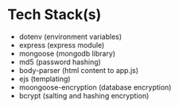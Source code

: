 # Tech Stack(s)
- dotenv (environment variables)
- express (express module)
- mongoose (mongodb library)
- md5 (password hashing)
- body-parser (html content to app.js)
- ejs (templating)
- moongoose-encryption (database encryption)
- bcrypt (salting and hashing encryption)